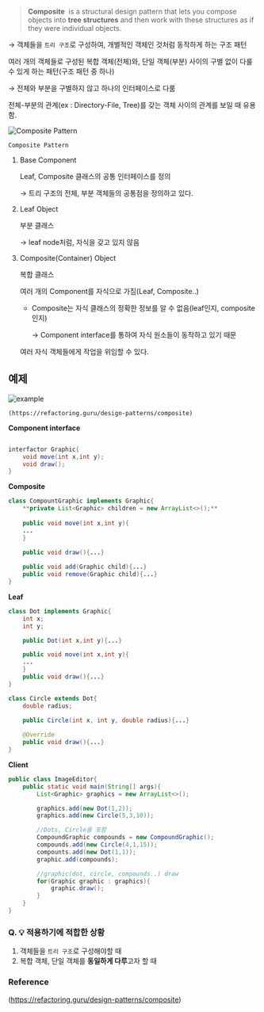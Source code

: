 > **Composite**
 is a structural design pattern that lets you compose objects into **tree structures** and then work with these structures as if they were individual objects.
> 

→ 객체들을 `트리 구조`로 구성하여, 개별적인 객체인 것처럼 동작하게 하는 구조 패턴

여러 개의 객체들로 구성된 복합 객체(전체)와, 단일 객체(부분) 사이의 구별 없이 다룰 수 있게 하는 패턴(구조 패턴 중 하나)

→ 전체와 부분을 구별하지 않고 하나의 인터페이스로 다룸

전체-부분의 관계(ex : Directory-File, Tree)를 갖는 객체 사이의 관계를 보일 때 유용함.

![Composite Pattern](https://user-images.githubusercontent.com/72663337/195846649-fd1aef06-7e50-4fa4-a6d9-ddefda386231.png)


`Composite Pattern`


1. Base Component
    
    Leaf, Composite 클래스의 공통 인터페이스를 정의
    
    → 트리 구조의 전체, 부분 객체들의 공통점을 정의하고 있다.
    
2. Leaf Object
    
    부분 클래스
    
    → leaf node처럼, 자식을 갖고 있지 않음
    
3. Composite(Container) Object
    
    복합 클래스
    
    여러 개의 Component를 자식으로 가짐(Leaf, Composite..)
    
    - Composite는 자식 클래스의 정확한 정보를 알 수 없음(leaf인지, composite인지)
        
        → Component interface를 통하여 자식 원소들이 동작하고 있기 때문
        
    
    여러 자식 객체들에게 작업을 위임할 수 있다.
    

## 예제

![example](https://user-images.githubusercontent.com/72663337/195846966-283f4be1-6182-4597-a495-0a21137ad782.png)


`(https://refactoring.guru/design-patterns/composite)`

**Component interface**

```java

interfactor Graphic{
	void move(int x,int y);
	void draw();
}
```

**Composite**

```java
class CompountGraphic implements Graphic{
	**private List<Graphic> children = new ArrayList<>();**
	
	public void move(int x,int y){
	...
	}
	
	public void draw(){...}

	public void add(Graphic child){...}
	public void remove(Graphic child){...}
}
```

**Leaf**

```java
class Dot implements Graphic{
	int x;
	int y;

	public Dot(int x,int y){...}

	public void move(int x,int y){
	...
	}
	public void draw(){...}
}

class Circle extends Dot{
	double radius;
	
	public Circle(int x, int y, double radius){...}

	@Override
	public void draw(){...}
}
```

 

**Client**

```java
public class ImageEditor{
	public static void main(String[] args){
		List<Graphic> graphics = new ArrayList<>();

		graphics.add(new Dot(1,2));
		graphics.add(new Circle(5,3,10));

		//Dots, Circle을 포함
		CompoundGraphic compounds = new CompoundGraphic();
		compounds.add(new Circle(4,1,15));
		compounts.add(new Dot(1,1));
		graphic.add(compounds);

		//graphic(dot, circle, compounds..) draw
		for(Graphic graphic : graphics){
			graphic.draw();
		}		
	}
} 
```

### Q. 💡 적용하기에 적합한 상황

1. 객체들을 `트리 구조`로 구성해야할 때
2. 복합 객체, 단일 객체를 **동일하게 다루**고자 할 때

### Reference
(https://refactoring.guru/design-patterns/composite)
